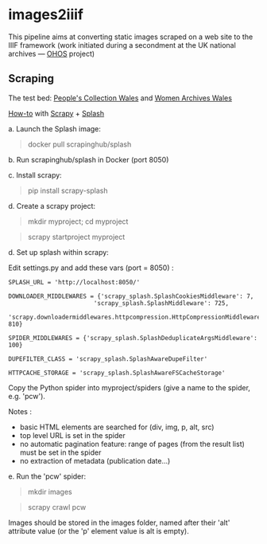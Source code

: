 # images2iiif
This pipeline aims at converting static images scraped on a web site to the IIIF framework
(work initiated during a secondment at the UK national archives — [OHOS](https://ohos.ac.uk/our-project/) project)


## Scraping

The test bed: [People's Collection Wales](https://www.peoplescollection.wales/discover/query/Women%20for%20life%20on%20earth)
and [Women Archives Wales](https://www.peoplescollection.wales/user/3062/author/3062/sort/date/page/1)

[How-to](https://blog.finxter.com/a-complete-guide-to-set-up-splash-and-scrape-images-from-a-dynamic-website/)
with [Scrapy](https://scrapy.org/) + [Splash](https://splash.readthedocs.io/en/stable/)


a. Launch the Splash image:

> docker pull scrapinghub/splash

b. Run scrapinghub/splash in Docker (port 8050)

c. Install scrapy:

> pip install scrapy-splash

d. Create a scrapy project:

> mkdir myproject; cd myproject

> scrapy startproject myproject

d. Set up splash within scrapy:

Edit settings.py and add these vars (port = 8050) :

```
SPLASH_URL = 'http://localhost:8050/'

DOWNLOADER_MIDDLEWARES = {'scrapy_splash.SplashCookiesMiddleware': 7,
                        'scrapy_splash.SplashMiddleware': 725,
                        'scrapy.downloadermiddlewares.httpcompression.HttpCompressionMiddleware': 810}

SPIDER_MIDDLEWARES = {'scrapy_splash.SplashDeduplicateArgsMiddleware': 100}

DUPEFILTER_CLASS = 'scrapy_splash.SplashAwareDupeFilter'

HTTPCACHE_STORAGE = 'scrapy_splash.SplashAwareFSCacheStorage'
```

Copy the Python spider into myproject/spiders (give a name to the spider, e.g. 'pcw').

Notes :

- basic HTML elements are searched for (div, img, p, alt, src)
- top level URL is set in the spider
- no automatic pagination feature: range of pages (from the result list) must be set in the spider
- no extraction of metadata (publication date...)

e. Run the 'pcw' spider:

> mkdir images

> scrapy crawl pcw

Images should be stored in the images folder, named after their 'alt' attribute value (or the 'p' element value is alt is empty).
